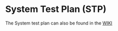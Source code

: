 # System Test Plan (STP)
The System test plan can also be found in the [WIKI](https://github.com/robinziegler/TINF21C_Team4_Modelling_Wizard_Improvements/wiki/System-Test-Plan-(STP))

